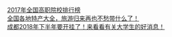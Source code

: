   
[2017年全国高职院校排行榜](http://www.dianyue.me/archives/944/zscfuiij53qg0npn/)  
[全国各地特产大全，旅游归来再也不愁带什么了！](http://www.dianyue.me/archives/714/93fx9gkh9rqsfdap/)  
[成都2018年下半年要开挂了！来看看有关大学生的好消息！](http://www.dianyue.me/archives/826/60f2pydp4nq2zcv1/)